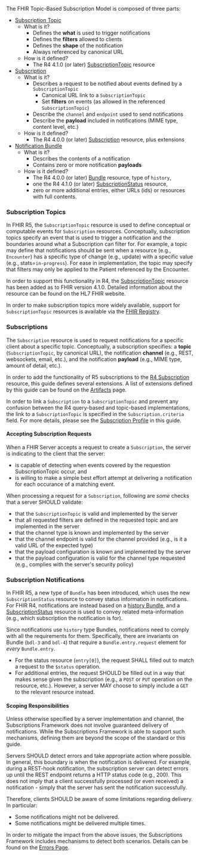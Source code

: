 
The FHIR Topic-Based Subscription Model is composed of three parts:

* [Subscription Topic](#subscription-topics)
  * What is it?
    * Defines the **what** is used to trigger notifications
    * Defines the **filters** allowed to clients
    * Defines the **shape** of the notification
    * Always referenced by canonical URL
  * How is it defined?
    * The R4 4.1.0 (or later) [SubscriptionTopic](http://hl7.org/fhir/subscriptiontopic.html) resource
* [Subscription](#subscriptions)
  * What is it?
    * Describes a request to be notified about events defined by a `SubscriptionTopic`
      * Canonical URL link to a `SubscriptionTopic`
      * Set **filters** on events (as allowed in the referenced `SubscriptionTopic`)
    * Describe the `channel` and `endpoint` used to send notifications
    * Describe the **payload** included in notifications (MIME type, content level, etc.)
  * How is it defined?
    * The R4 4.0.0 (or later) [Subscription](http://hl7.org/fhir/subscription.html) resource, plus extensions
* [Notification Bundle](#subscription-notifications)
  * What is it?
    * Describes the contents of a notification
    * Contains zero or more notification **payloads**
  * How is it defined?
    * The R4 4.0.0 (or later) [Bundle](http://hl7.org/fhir/bundle.html) resource, type of `history`,
    * one the R4 4.1.0 (or later) [SubscriptionStatus](http://hl7.org/fhir/subscriptionstatus.html) resource,
    * zero or more additional entries, either URLs (ids) or resources with full contents.

### Subscription Topics

In FHIR R5, the `SubscriptionTopic` resource is used to define conceptual or computable events for `Subscription` resources. Conceptually, subscription topics specify an event that is used to trigger a notification and the boundaries around what a Subscription can filter for.  For example, a topic may define that notifications should be sent when a resource (e.g., `Encounter`) has a specific type of change (e.g., update) with a specific value (e.g., stats=`in-progress`).  For ease in implementation, the topic may specify that filters may only be applied to the Patient referenced by the Encounter.

In order to support this functionality in R4, the [SubscriptionTopic](http://hl7.org/fhir/R4/subscriptiontopic.html) resource has been added as to FHIR version 4.1.0.  Detailed information about the resource can be found on the HL7 FHIR website.

In order to make subscription topics more widely available, support for `SubscriptionTopic` resources is available via the [FHIR Registry](http://registry.fhir.org).

### Subscriptions

The `Subscription` resource is used to request notifications for a specific client about a specific topic. Conceptually, a subscription specifies: a **topic** (`SubscriptionTopic`, by canonical URL), the notification **channel** (e.g., REST, websockets, email, etc.), and the notification **payload** (e.g., MIME type, amount of detail, etc.).

In order to add the functionality of R5 subscriptions to the [R4 Subscription](http://hl7.org/fhir/subscription.html) resource, this guide defines several extensions.  A list of extensions defined by this guide can be found on the [Artifacts](artifacts.html#3) page.

In order to link a `Subscription` to a `SubscriptionTopic` and prevent any confusion between the R4 query-based and topic-based implementations, the link to a `SubscriptionTopic` is specified in the `Subscription.criteria` field.  For more details, please see the [Subscription Profile](StructureDefinition-backport-subscription.html) in this guide.

#### Accepting Subscription Requests

When a FHIR Server accepts a request to create a `Subscription`, the server is indicating to the client that the server:
* is capable of detecting when events covered by the requestion SubscriptionTopic occur, and
* is willing to make a simple best effort attempt at delivering a notification for each occurance of a matching event.

When processing a request for a `Subscription`, following are *some* checks that a server SHOULD validate:
* that the `SubscriptionTopic` is valid and implemented by the server
* that all requested filters are defined in the requested topic and are implemented in the server
* that the channel type is known and implemented by the server
* that the channel endpoint is valid for the channel provided (e.g., is it a valid URL of the expected type)
* that the payload configuration is known and implemented by the server
* that the payload configuration is valid for the channel type requested (e.g., complies with the server's security policy)

### Subscription Notifications

In FHIR R5, a new type of `Bundle` has been introduced, which uses the new `SubscriptionStatus` resource to convey status information in notifications.  For FHIR R4, notifications are instead based on a [history Bundle](http://hl7.org/fhir/bundle.html#history), and a [SubscriptionStatus](http://hl7.org/fhir/subscriptionstatus.html) resource is used to convey related meta-information (e.g., which subscription the notification is for).

Since notifications use `history` type Bundles, notifications need to comply with all the requirements for them.  Specifically, there are invariants on Bundle (`bdl-3` and `bdl-4`) that require a `Bundle.entry.request` element for *every* `Bundle.entry`.
* For the status resource (`entry[0]`), the request SHALL filled out to match a request to the `$status` operation.
* For additional entries, the request SHOULD be filled out in a way that makes sense given the subscription (e.g., a `POST` or `PUT` operation on the resource, etc.).  However, a server MAY choose to simply include a `GET` to the relevant resource instead.

#### Scoping Responsibilities

Unless otherwise specified by a server implementation and channel, the Subscriptions Framework does not involve guaranteed  delivery of notifications. While the Subscriptions Framework is able to support such mechanisms, defining them are beyond the scope of the standard or this guide.

Servers SHOULD detect errors and take appropriate action where possible.  In general, this boundary is when the notification is delivered.  For example, during a REST-hook notification, the subscription server can detect errors up until the REST endpoint returns a HTTP status code (e.g., 200).  This does not imply that a client successfully processed (or even received) a notification - simply that the server has sent the notification successfully.

Therefore, clients SHOULD be aware of some limitations regarding delivery. In particular:
* Some notifications might not be delivered.
* Some notifications might be delivered multiple times.

In order to mitigate the impact from the above issues, the Subscriptions Framework includes mechanisms to detect both scenarios.  Details can be found on the [Errors Page](errors.html).
